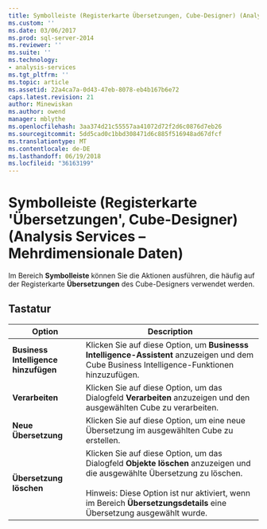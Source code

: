 ```yaml
---
title: Symbolleiste (Registerkarte Übersetzungen, Cube-Designer) (Analysis Services – mehrdimensionale Daten) | Microsoft Docs
ms.custom: ''
ms.date: 03/06/2017
ms.prod: sql-server-2014
ms.reviewer: ''
ms.suite: ''
ms.technology:
- analysis-services
ms.tgt_pltfrm: ''
ms.topic: article
ms.assetid: 22a4ca7a-0d43-47eb-8078-eb4b167b6e72
caps.latest.revision: 21
author: Minewiskan
ms.author: owend
manager: mblythe
ms.openlocfilehash: 3aa374d21c55557aa41072d72f2d6c0876d7eb26
ms.sourcegitcommit: 5dd5cad0c1bbd308471d6c885f516948ad67dfcf
ms.translationtype: MT
ms.contentlocale: de-DE
ms.lasthandoff: 06/19/2018
ms.locfileid: "36163199"
---
```

# <a name="toolbar-translations-tab-cube-designer-analysis-services---multidimensional-data"></a>Symbolleiste (Registerkarte 'Übersetzungen', Cube-Designer) (Analysis Services – Mehrdimensionale Daten)
  Im Bereich **Symbolleiste** können Sie die Aktionen ausführen, die häufig auf der Registerkarte **Übersetzungen** des Cube-Designers verwendet werden.  
  
## <a name="options"></a>Tastatur  
  
|Option|Description|  
|------------|-----------------|  
|**Business Intelligence hinzufügen**|Klicken Sie auf diese Option, um **Businesss Intelligence-Assistent** anzuzeigen und dem Cube Business Intelligence-Funktionen hinzuzufügen.|  
|**Verarbeiten**|Klicken Sie auf diese Option, um das Dialogfeld **Verarbeiten** anzuzeigen und den ausgewählten Cube zu verarbeiten.|  
|**Neue Übersetzung**|Klicken Sie auf diese Option, um eine neue Übersetzung im ausgewählten Cube zu erstellen.|  
|**Übersetzung löschen**|Klicken Sie auf diese Option, um das Dialogfeld **Objekte löschen** anzuzeigen und die ausgewählte Übersetzung zu löschen.<br /><br /> Hinweis: Diese Option ist nur aktiviert, wenn im Bereich **Übersetzungsdetails** eine Übersetzung ausgewählt wurde.|  
  
  